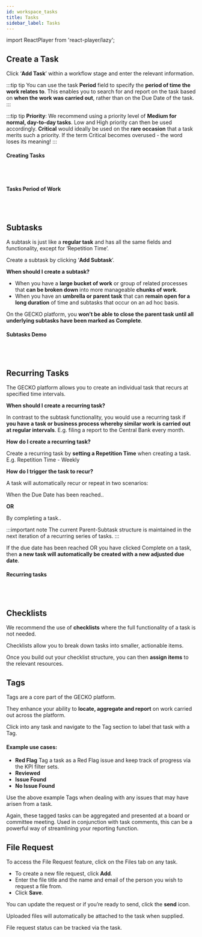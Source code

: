 ```yaml
---
id: workspace_tasks
title: Tasks
sidebar_label: Tasks 
---
```


import ReactPlayer from 'react-player/lazy';

## Create a Task

Click ‘**Add Task**’ within a workflow stage and enter the relevant information.

:::tip tip
You can use the task **Period** field to specify the **period of time the work relates to**. This enables you to search for and report on the task based on **when the work was carried out**, rather than on the Due Date of the task.
:::

:::tip tip
**Priority**: We recommend using a priority level of **Medium for normal, day-to-day tasks**. Low and High priority can then be used accordingly. **Critical** would ideally be used on the **rare occasion** that a task merits such a priority. If the term Critical becomes overused - the word loses its meaning!
:::

#### Creating Tasks

  <ReactPlayer 
  url='https://vimeo.com/473798172/5d386bd2cd'
  width="100%"
  controls="true"/>    

<br/>
<br/>


#### Tasks Period of Work

  <ReactPlayer 
  url='https://vimeo.com/511613422/259a1e8ee1'
  width="100%"
  controls="true"/>    

<br/>
<br/>





## Subtasks
A subtask is just like a **regular task** and has all the same fields and functionality, except for ‘Repetition Time’.

Create a subtask by clicking ‘**Add Subtask**’.

**When should I create a subtask?**

- When you have a **large bucket of work** or group of related processes that **can be broken down** into more manageable **chunks of work**.
- When you have an **umbrella or parent task** that can **remain open for a long duration** of time and subtasks that occur on an ad hoc basis.


On the GECKO platform, you **won’t be able to close the parent task until all underlying subtasks have been marked as Complete**.

#### Subtasks Demo

  <ReactPlayer 
  url='https://vimeo.com/473803999/32ca1d76ad'
  width="100%"
  controls="true"/>    

<br/>
<br/>


## Recurring Tasks

The GECKO platform allows you to create an individual task that recurs at specified time intervals.

**When should I create a recurring task?**

In contrast to the subtask functionality, you would use a recurring task if **you have a task or business process whereby similar work is carried out at regular intervals**. E.g. filing a report to the Central Bank every month. 

**How do I create a recurring task?**

 Create a recurring task by **setting a Repetition Time** when creating a task. E.g. Repetition Time - Weekly

**How do I trigger the task to recur?**

A task will automatically recur or repeat in two scenarios:

When the Due Date has been reached..

**OR**

By completing a task..

:::important note 
The current Parent-Subtask structure is maintained in the next iteration of a recurring series of tasks.
:::

If the due date has been reached OR you have clicked Complete on a task, then **a new task will automatically be created with a new adjusted due date**. 


#### Recurring tasks

  <ReactPlayer 
  url='https://vimeo.com/473804464/22817ca1ee'
  width="100%"
  controls="true"/>    

<br/>
<br/>


## Checklists
We recommend the use of **checklists** where the full functionality of a task is not needed.

Checklists allow you to break down tasks into smaller, actionable items.

Once you build out your checklist structure, you can then **assign items** to the relevant resources.


## Tags
Tags are a core part of the GECKO platform.

They enhance your ability to **locate, aggregate and report** on work carried out across the platform.

Click into any task and navigate to the Tag section to label that task with a Tag.

#### Example use cases:

- **Red Flag**
  Tag a task as a Red Flag issue and keep track of progress via the KPI filter sets.
- **Reviewed**
- **Issue Found**
- **No Issue Found**

Use the above example Tags when dealing with any issues that may have arisen from a task. 

Again, these tagged tasks can be aggregated and presented at a board or committee meeting. Used in conjunction with task comments, this can be a powerful way of streamlining your reporting function.

## File Request
To access the File Request feature, click on the Files tab on any task.


- To create a new file request, click **Add**.
- Enter the file title and the name and email of the person you wish to request a file from.
- Click **Save**.


You can update the request or if you’re ready to send, click the **send** icon.

Uploaded files will automatically be attached to the task when supplied.

File request status can be tracked via the task.
